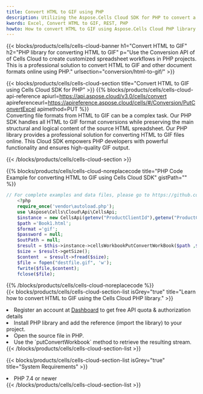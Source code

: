 ```yaml
---
title: Convert HTML to GIF using PHP 
description: Utilizing the Aspose.Cells Cloud SDK for PHP to convert a HTML format file to a GIF format file. 
kwords: Excel, Convert HTML to GIF, REST, PHP
howto: How to convert HTML to GIF using Aspose.Cells Cloud PHP library.
---
```



{{< blocks/products/cells/cells-cloud-banner h1="Convert HTML to GIF" h2="PHP library for converting HTML to GIF" p="Use the Conversion API of of Cells Cloud to create customized spreadsheet workflows in PHP projects. This is a professional solution to convert HTML to GIF and other document formats online using PHP." urlsection="conversion/html-to-gif/" >}}

{{< blocks/products/cells/cells-cloud-section  title="Convert HTML to GIF using Cells Cloud SDK for PHP" >}}
{{% blocks/products/cells/cells-cloud-api-reference  apiurl=https://api.aspose.cloud/v3.0/cells/convert  apireferenceurl=https://apireference.aspose.cloud/cells/#/Conversion/PutConvertExcel  apimethod=PUT %}}
<br/>
Converting file formats from HTML to GIF can be a complex task. Our PHP SDK handles all HTML to GIF format conversions while preserving the main structural and logical content of the source HTML spreadsheet. Our PHP library provides a professional solution for converting HTML to GIF files online. This Cloud SDK empowers PHP developers with powerful functionality and ensures high-quality GIF output.

{{< /blocks/products/cells/cells-cloud-section >}}

{{% blocks/products/cells/cells-cloud-noreplacecode title="PHP Code Example for converting HTML to GIF using Cells Cloud SDK" gistPath="" %}}
 
```php
// For complete examples and data files, please go to https://github.com/aspose-cells-cloud/aspose-cells-cloud-php/
    <?php
    require_once('vendor\autoload.php');
    use \Aspose\Cells\Cloud\Api\CellsApi;
    $instance = new CellsApi(getenv("ProductClientId"),getenv("ProductClientSecret"));
    $path ='Book1.html';    
    $format ='gif';
    $password = null;
    $outPath = null;      
    $result = $this->instance->cellsWorkbookPutConvertWorkBook($path ,$format, $password,  $outPath);
    $size = $result->getSize();
    $content  = $result->fread($size);
    $file = fopen("destfile.gif", 'w');
    fwrite($file,$content);
    fclose($file);
```
 
{{% /blocks/products/cells/cells-cloud-noreplacecode  %}}
<br/>
{{< blocks/products/cells/cells-cloud-section-list isGrey="true"  title="Learn how to convert HTML to GIF using the Cells Cloud PHP library." >}}
<li>Register an account at <a href="https://dashboard.aspose.cloud/">Dashboard</a> to get free API quota & authorization details</li>
<li>Install PHP library and add the reference (import the library) to your project.</li>
<li>Open the source file in PHP.</li>
<li>Use the `putConvertWorkbook` method to retrieve the resulting stream.</li>
{{< /blocks/products/cells/cells-cloud-section-list >}}

{{< blocks/products/cells/cells-cloud-section-list isGrey="true"  title="System Requirements" >}}
<li>PHP 7.4 or newer</li>
{{< /blocks/products/cells/cells-cloud-section-list >}}

